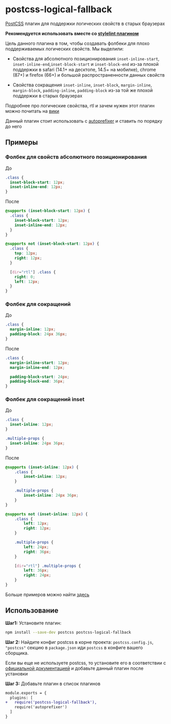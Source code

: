 # postcss-logical-fallback

[PostCSS] плагин для поддержки логических свойств в старых браузерах

[PostCSS]: https://github.com/postcss/postcss

**Рекомендуется использовать вместе
со [stylelint плагином](https://github.com/yandex/i18n-utils/packages/stylelint-use-logical-spec)**

Цель данного плагина в том, чтобы создавать фолбеки для плохо поддерживаемых логических
свойств.
Мы выделили:
- Cвойства для абсолютного позиционирования
`inset-inline-start`, `inset-inline-end`,`inset-block-start`
и `inset-block-end` из-за плохой поддержки в safari (14.1+ на десктопе, 14.5+ на мобилке),
chrome (87+) и firefox (66+) и большой распространенности данных свойств

- Свойства сокращения `inset-inline`, `inset-block`, `margin-inline`, `margin-block`,
`padding-inline`, `padding-block` из-за той же плохой поддержки в старых браузерах

Подробнее про логические свойства, rtl и зачем нужен этот плагин
можно почитать на [вики](https://wiki.yandex-team.ru/i18n/guide/rtl/)

Данный плагин стоит использовать с [autoprefixer](https://github.com/postcss/autoprefixer)
и ставить по порядку до него

## Примеры
### Фолбек для свойств абсолютного позиционирования
До

```css
.class {
  inset-block-start: 12px;
  inset-inline-end: 12px;
}
```

После

```css
@supports (inset-block-start: 12px) {
  .class {
    inset-block-start: 12px;
    inset-inline-end: 12px;
  }
}

@supports not (inset-block-start: 12px) {
  .class {
    top: 12px;
    right: 12px;
  }

  [dir="rtl"] .class {
    right: 0;
    left: 12px;
  }
}
```

### Фолбек для сокращений
До

```css
.class {
  margin-inline: 12px;
  padding-block: 24px 36px;
}
```

После

```css
.class {
  margin-inline-start: 12px;
  margin-inline-end: 12px;

  padding-block-start: 24px;
  padding-block-end: 36px;
}
```

### Фолбек для сокращений inset

До

```css
.class {
  inset-inline: 12px;
}

.multiple-props {
  inset-inline: 24px 36px;
}
```

После

```css
@supports (inset-inline: 12px) {
    .class {
        inset-inline: 12px;
    }

    .multiple-props {
        inset-inline: 24px 36px;
    }
}

@supports not (inset-inline: 12px) {
    .class {
        left: 12px;
        right: 12px;
    }

    .multiple-props {
        left: 24px;
        right: 36px;
    }

    [dir="rtl"] .multiple-props {
        left: 36px;
        right: 24px;
    }
}

```

Больше примеров можно найти [здесь](https://wiki.yandex-team.ru/i18n/guide/rtl/#primerytransformacijjplagina)

## Использование

**Шаг1:** Установите плагин:

```sh
npm install --save-dev postcss postcss-logical-fallback
```

**Шаг 2:** Найдите конфиг postcss в корне проекта: `postcss.config.js`,
`"postcss"` секцию в `package.json`
иди `postcss` в конфиге вашего сборщика.

Если вы еще не используете postcss, то установите его в соответствии с
[официальной документацией] и добавьте данный плагин после установки

**Шаг 3:** Добавьте плагин в список плагинов

```diff
module.exports = {
  plugins: [
+   require('postcss-logical-fallback'),
    require('autoprefixer')
  ]
}
```

[официальной документацией]: https://github.com/postcss/postcss#usage

